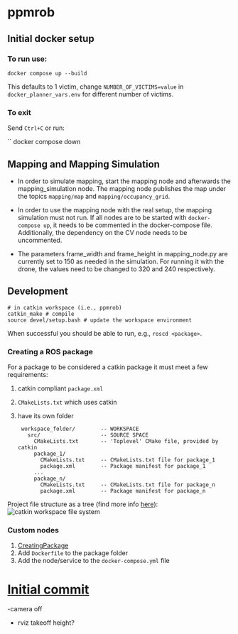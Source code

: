 # ppmrob
## Initial docker setup
### To run use:
``
docker compose up --build
``

This defaults to 1 victim, change `NUMBER_OF_VICTIMS=value` in `docker_planner_vars.env` for different number of victims.

### To exit
Send `Ctrl+C` or run:

``
docker compose down

## Mapping and Mapping Simulation

- In order to simulate mapping, start the mapping node and afterwards the mapping_simulation node.
The mapping node publishes the map under the topics `mapping/map` and `mapping/occupancy_grid`.

- In order to use the mapping node with the real setup, the mapping simulation must not run. If all nodes are to be started with `docker-compose up`, it needs to be commented in the docker-compose file. Additionally, the dependency on the CV node needs to be uncommented.
- The parameters frame_width and frame_height in mapping_node.py are currently set to 150 as needed in the simulation. For running it with the drone, the values need to be changed to 320 and 240 respectively.


## Development

    # in catkin workspace (i.e., ppmrob)
    catkin_make # compile
    source devel/setup.bash # update the workspace environment


When successful you should be able to run, e.g., `roscd <package>`.

### Creating a ROS package
For a package to be considered a catkin package it must meet a few requirements:
1.  catkin compliant `package.xml`
1. `CMakeLists.txt` which uses catkin
1. have its own folder

        workspace_folder/        -- WORKSPACE
          src/                   -- SOURCE SPACE
            CMakeLists.txt       -- 'Toplevel' CMake file, provided by catkin
            package_1/
              CMakeLists.txt     -- CMakeLists.txt file for package_1
              package.xml        -- Package manifest for package_1
            ...
            package_n/
              CMakeLists.txt     -- CMakeLists.txt file for package_n
              package.xml        -- Package manifest for package_n

Project file structure as a tree (find more info [here](https://www.yahboom.net/public/upload/upload-html/1640334504/7.2%20Introduction%20of%20project%20files.html)):  
![catkin workspace file system](https://github.com/srothh/ppmrob/assets/128387629/88483141-cafa-4f00-95af-474e443ee353)

### Custom nodes
1. [CreatingPackage](http://wiki.ros.org/ROS/Tutorials/catkin/CreatingPackage)
2. Add `Dockerfile` to the package folder
3. Add the node/service to the `docker-compose.yml` file

# [Initial commit](https://github.com/srothh/ppmrob/commit/a84e313148c968950890c279be86650bc3b27f8c)

-camera off 
- rviz
takeoff height?